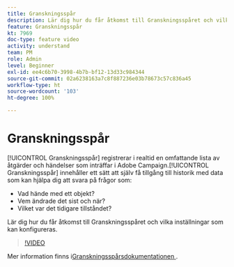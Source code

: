 ```yaml
---
title: Granskningsspår
description: Lär dig hur du får åtkomst till Granskningsspåret och vilka inställningar som kan konfigureras.
feature: Granskningsspår
kt: 7969
doc-type: feature video
activity: understand
team: PM
role: Admin
level: Beginner
exl-id: ee4c6b70-3998-4b7b-bf12-13d33c984344
source-git-commit: 02a6238163a7c8f887236e03b78673c57c836a45
workflow-type: ht
source-wordcount: '103'
ht-degree: 100%

---
```


# Granskningsspår

[!UICONTROL Granskningsspår] registrerar i realtid en omfattande lista av åtgärder och händelser som inträffar i Adobe Campaign.[!UICONTROL Granskningsspår] innehåller ett sätt att själv få tillgång till historik med data som kan hjälpa dig att svara på frågor som:

* Vad hände med ett objekt?
* Vem ändrade det sist och när?
* Vilket var det tidigare tillståndet?

Lär dig hur du får åtkomst till Granskningsspåret och vilka inställningar som kan konfigureras.

>[!VIDEO](https://video.tv.adobe.com/v/27425?quality=12)

Mer information finns i[Granskningsspårsdokumentationen ](https://experienceleague.adobe.com/docs/campaign-classic/using/monitoring-campaign-classic/production-procedures/audit-trail.html?lang=sv).
